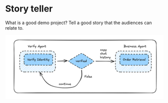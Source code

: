 # Story teller

What is a good demo project?
Tell a good story that the audiences can relate to.

![Demo Image](image/image.png)